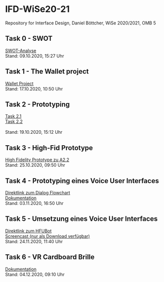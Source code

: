 # IFD-WiSe20-21
Repository for Interface Design, Daniel Böttcher, WiSe 2020/2021, OMB 5

## Task 0 - SWOT
<a href="https://danielboettich.github.io/IFD-WiSe20-21/task0/task0.html">SWOT-Analyse</a> 
<br>Stand: 09.10.2020, 15:27 Uhr

## Task 1 - The Wallet project
<a href="https://danielboettich.github.io/IFD-WiSe20-21/task1/IFD_A1_Boettcher.pdf">Wallet Project</a> 
<br>Stand: 17.10.2020, 10:50 Uhr

## Task 2 - Prototyping
<a href="https://danielboettich.github.io/IFD-WiSe20-21/task2/2.1/Prototyping-HotGloo.md">Task 2.1</a>
<br><a href="https://danielboettich.github.io/IFD-WiSe20-21/task2/2.2/Scribbles_Intranet.pdf">Task 2.2</a>  
<br>Stand: 19.10.2020, 15:12 Uhr

## Task 3 - High-Fid Prototype
<a href="https://danielboettich.github.io/IFD-WiSe20-21/task3/startseite.html">High Fidelity Prototype zu A2.2</a> 
<br>Stand: 25.10.2020, 09:50 Uhr

## Task 4 - Prototyping eines Voice User Interfaces
<a href="https://danielboettich.github.io/IFD-WiSe20-21/task4/Dialogflow.pdf">Direktlink zum Dialog Flowchart</a> <br>
<a href="https://danielboettich.github.io/IFD-WiSe20-21/task4/IFD_A4_Boettcher.pdf">Dokumentation</a> 
<br>Stand: 03.11.2020, 16:50 Uhr

## Task 5 - Umsetzung eines Voice User Interfaces
<a href="https://danielboettich.github.io/IFD-WiSe20-21/task5/index.html">Direktlink zum HFUBot</a> <br>
<a href="https://github.com/danielboettich/IFD-WiSe20-21/blob/master/task5/VUI_Screencast.mp4">Screencast (nur als Download verfügbar)</a> 
<br>Stand: 24.11.2020, 11:40 Uhr

## Task 6 - VR Cardboard Brille
<a href="https://danielboettich.github.io/IFD-WiSe20-21/task6/IFD_A6_Boettcher.pdf">Dokumentation</a> 
<br>Stand: 04.12.2020, 09:10 Uhr 